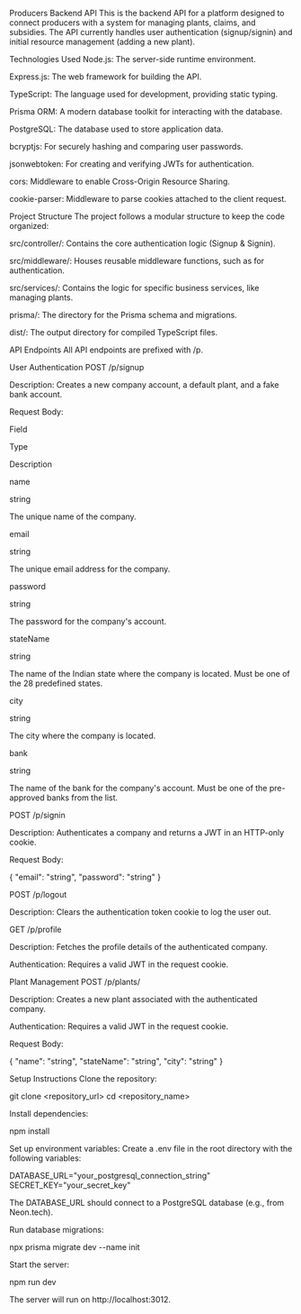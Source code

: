 Producers Backend API
This is the backend API for a platform designed to connect producers with a system for managing plants, claims, and subsidies. The API currently handles user authentication (signup/signin) and initial resource management (adding a new plant).

Technologies Used
Node.js: The server-side runtime environment.

Express.js: The web framework for building the API.

TypeScript: The language used for development, providing static typing.

Prisma ORM: A modern database toolkit for interacting with the database.

PostgreSQL: The database used to store application data.

bcryptjs: For securely hashing and comparing user passwords.

jsonwebtoken: For creating and verifying JWTs for authentication.

cors: Middleware to enable Cross-Origin Resource Sharing.

cookie-parser: Middleware to parse cookies attached to the client request.

Project Structure
The project follows a modular structure to keep the code organized:

src/controller/: Contains the core authentication logic (Signup & Signin).

src/middleware/: Houses reusable middleware functions, such as for authentication.

src/services/: Contains the logic for specific business services, like managing plants.

prisma/: The directory for the Prisma schema and migrations.

dist/: The output directory for compiled TypeScript files.

API Endpoints
All API endpoints are prefixed with /p.

User Authentication
POST /p/signup

Description: Creates a new company account, a default plant, and a fake bank account.

Request Body:

Field

Type

Description

name

string

The unique name of the company.

email

string

The unique email address for the company.

password

string

The password for the company's account.

stateName

string

The name of the Indian state where the company is located. Must be one of the 28 predefined states.

city

string

The city where the company is located.

bank

string

The name of the bank for the company's account. Must be one of the pre-approved banks from the list.

POST /p/signin

Description: Authenticates a company and returns a JWT in an HTTP-only cookie.

Request Body:

{
  "email": "string",
  "password": "string"
}

POST /p/logout

Description: Clears the authentication token cookie to log the user out.

GET /p/profile

Description: Fetches the profile details of the authenticated company.

Authentication: Requires a valid JWT in the request cookie.

Plant Management
POST /p/plants/

Description: Creates a new plant associated with the authenticated company.

Authentication: Requires a valid JWT in the request cookie.

Request Body:

{
  "name": "string",
  "stateName": "string",
  "city": "string"
}

Setup Instructions
Clone the repository:

git clone <repository_url>
cd <repository_name>

Install dependencies:

npm install

Set up environment variables:
Create a .env file in the root directory with the following variables:

DATABASE_URL="your_postgresql_connection_string"
SECRET_KEY="your_secret_key"

The DATABASE_URL should connect to a PostgreSQL database (e.g., from Neon.tech).

Run database migrations:

npx prisma migrate dev --name init

Start the server:

npm run dev

The server will run on http://localhost:3012.
